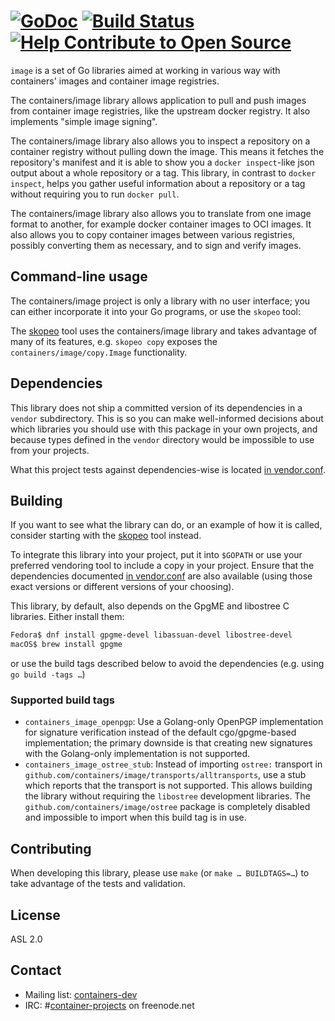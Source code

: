 [![GoDoc](https://godoc.org/github.com/containers/image?status.svg)](https://godoc.org/github.com/containers/image) [![Build Status](https://travis-ci.org/containers/image.svg?branch=master)](https://travis-ci.org/containers/image)
[![Help Contribute to Open Source](https://www.codetriage.com/containers/image/badges/users.svg)](https://www.codetriage.com/containers/image)
=

`image` is a set of Go libraries aimed at working in various way with
containers' images and container image registries.

The containers/image library allows application to pull and push images from
container image registries, like the upstream docker registry. It also
implements "simple image signing".

The containers/image library also allows you to inspect a repository on a
container registry without pulling down the image. This means it fetches the
repository's manifest and it is able to show you a `docker inspect`-like json
output about a whole repository or a tag. This library, in contrast to `docker
inspect`, helps you gather useful information about a repository or a tag
without requiring you to run `docker pull`.

The containers/image library also allows you to translate from one image format
to another, for example docker container images to OCI images. It also allows
you to copy container images between various registries, possibly converting
them as necessary, and to sign and verify images.

## Command-line usage

The containers/image project is only a library with no user interface;
you can either incorporate it into your Go programs, or use the `skopeo` tool:

The [skopeo](https://github.com/projectatomic/skopeo) tool uses the
containers/image library and takes advantage of many of its features,
e.g. `skopeo copy` exposes the `containers/image/copy.Image` functionality.

## Dependencies

This library does not ship a committed version of its dependencies in a `vendor`
subdirectory.  This is so you can make well-informed decisions about which
libraries you should use with this package in your own projects, and because
types defined in the `vendor` directory would be impossible to use from your projects.

What this project tests against dependencies-wise is located
[in vendor.conf](https://github.com/containers/image/blob/master/vendor.conf).

## Building

If you want to see what the library can do, or an example of how it is called,
consider starting with the [skopeo](https://github.com/projectatomic/skopeo) tool
instead.

To integrate this library into your project, put it into `$GOPATH` or use
your preferred vendoring tool to include a copy in your project.
Ensure that the dependencies documented [in vendor.conf](https://github.com/containers/image/blob/master/vendor.conf)
are also available
(using those exact versions or different versions of your choosing).

This library, by default, also depends on the GpgME and libostree C libraries. Either install them:
```sh
Fedora$ dnf install gpgme-devel libassuan-devel libostree-devel
macOS$ brew install gpgme
```
or use the build tags described below to avoid the dependencies (e.g. using `go build -tags …`)

### Supported build tags

- `containers_image_openpgp`: Use a Golang-only OpenPGP implementation for signature verification instead of the default cgo/gpgme-based implementation;
the primary downside is that creating new signatures with the Golang-only implementation is not supported.
- `containers_image_ostree_stub`: Instead of importing `ostree:` transport in `github.com/containers/image/transports/alltransports`, use a stub which reports that the transport is not supported. This allows building the library without requiring the `libostree` development libraries. The `github.com/containers/image/ostree` package is completely disabled
and impossible to import when this build tag is in use.

## Contributing

When developing this library, please use `make` (or `make … BUILDTAGS=…`) to take advantage of the tests and validation.

## License

ASL 2.0

## Contact

- Mailing list: [containers-dev](https://groups.google.com/forum/?hl=en#!forum/containers-dev)
- IRC: #[container-projects](irc://irc.freenode.net:6667/#container-projects) on freenode.net
